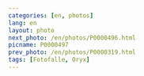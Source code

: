 ```yaml
---
categories: [en, photos]
lang: en
layout: photo
next_photo: /en/photos/P0000496.html
picname: P0000497
prev_photo: /en/photos/P0000319.html
tags: [Fotofalle, Oryx]
---
```

